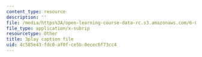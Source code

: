 ```yaml
---
content_type: resource
description: ''
file: /media/https%3A/open-learning-course-data-rc.s3.amazonaws.com/6-004-computation-structures-spring-2017/4c585e43fdc0af0fce5b0ecec6f73cc4_CDUH8T6Yg8A.srt
file_type: application/x-subrip
resourcetype: Other
title: 3play caption file
uid: 4c585e43-fdc0-af0f-ce5b-0ecec6f73cc4
---
```

